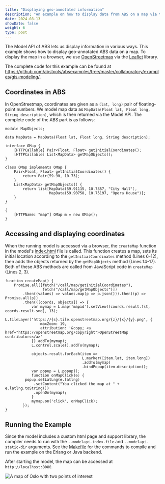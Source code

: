 ```yaml
---
title: "Displaying geo-annotated information"
description: "An example on how to display data from ABS on a map via the Model API"
date: 2024-08-13
showDate: false
weight: 6
type: post
---
```


The Model API of ABS lets us display information in various ways.
This example shows how to display geo-annotated ABS data on a map.  To
display the map in a browser, we use
[OpenStreetmap](https://www.openstreetmap.org/) via the
[Leaflet](https://leafletjs.com/) library.

The complete code for this example can be found at
<https://github.com/abstools/absexamples/tree/master/collaboratory/examples/gis-modeling/>.

## Coordinates in ABS

In OpenStreetmap, coordinates are given as a `(lat, long)` pair of
floating-point numbers.  We model map data as `MapData(Float lat,
Float long, String description)`, which is then returned via the Model
API.  The complete code of the ABS part is as follows:

```abs
module MapObjects;

data MapData = MapData(Float lat, Float long, String description);

interface OMap {
    [HTTPCallable] Pair<Float, Float> getInitialCoordinates();
    [HTTPCallable] List<MapData> getMapObjects();
}

class OMap implements OMap {
    Pair<Float, Float> getInitialCoordinates() {
        return Pair(59.90, 10.73);
    }
    List<MapData> getMapObjects() {
        return list[MapData(59.91115, 10.7357, "City Hall"),
                    MapData(59.90758, 10.75197, "Opera House")];
    }
}

{
    [HTTPName: "map"] OMap m = new OMap();
}
```


## Accessing and displaying coordinates

When the running model is accessed via a browser, the `createMap`
function in the model's
[index.html](https://github.com/abstools/absexamples/blob/master/collaboratory/examples/gis-modeling/index.html)
file is called.  This function creates a map, sets its initial
location according to the `getInitialCoordinates` method (Lines 6-12), then adds
the objects returned by the `getMapObjects` method (Lines 14-17).  Both of these ABS
methods are called from JavaScript code in `createMap` (Lines 2, 3).

```javascript{linenos=true}
function createMap() {
    Promise.all([fetch("/call/map/getInitialCoordinates"),
                 fetch("/call/map/getMapObjects")])
        .then((values) => values.map(p => p.json())).then((p) => Promise.all(p))
        .then(([coords, objects]) => {
            var mymap = L.map('mapid').setView([coords.result.fst, coords.result.snd], 13);
            L.tileLayer('https://{s}.tile.openstreetmap.org/{z}/{x}/{y}.png', {
                maxZoom: 19,
                attribution: '&copy; <a href="https://openstreetmap.org/copyright">OpenStreetMap contributors</a>'
            }).addTo(mymap);
            L.control.scale().addTo(mymap);
        
            objects.result.forEach(item =>
                                   L.marker([item.lat, item.long])
                                   .addTo(mymap)
                                   .bindPopup(item.description));
            var popup = L.popup();
            function onMapClick(e) {
         popup.setLatLng(e.latlng)
             .setContent("You clicked the map at " + e.latlng.toString())
             .openOn(mymap);
            }
            mymap.on('click', onMapClick);
        });
}

```

## Running the Example



Since the model includes a custom html page and support library, the
compiler needs to run with the `--modelapi-index-file` and
`--modelapi-static-dir` arguments.  See the
[Makefile](https://github.com/abstools/absexamples/tree/master/collaboratory/examples/gis-modeling/Makefile)
for the commands to compile and run the example on the Erlang or Java backend.

After starting the model, the map can be accessed at
`http://localhost:8080`.

![A map of Oslo with two points of interest](/images/examples/geo-abs.png)
